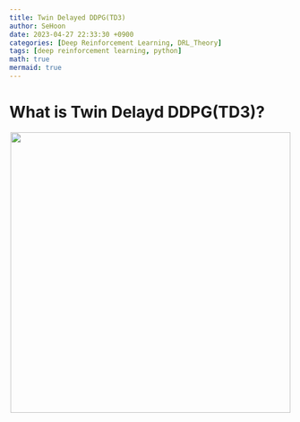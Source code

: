 ```yaml
---
title: Twin Delayed DDPG(TD3)
author: SeHoon
date: 2023-04-27 22:33:30 +0900
categories: [Deep Reinforcement Learning, DRL_Theory]
tags: [deep reinforcement learning, python]
math: true
mermaid: true
---
```


# What is Twin Delayd DDPG(TD3)?














<center>
<img src="" width=500>
</center>
<br><br>